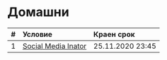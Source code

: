 # Домашни

| # | Условие             | Краен срок       |
|:--|:------------------- |:---------------- |
| 1 | [Social Media Inator](https://github.com/fmi/java-course/tree/master/homeworks/01-social-media-inator) | 25.11.2020 23:45 |
